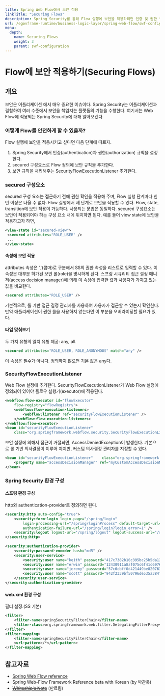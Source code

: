 ```yaml
---
title: Spring Web Flow에서 보안 적용
linkTitle: "Securing Flows"
description: Spring Security를 통해 Flow 실행에 보안을 적용하려면 인증 및 권한 규칙을 설정하고, Flow 정의에 secured 구성요소를 추가하며, SecurityFlowExecutionListener를 사용하여 보안 규칙을 처리한다. 보안 규칙은 Flow, state, transition 단계에서 적용 가능하다.
url: /egovframe-runtime/business-logic-layer/spring-web-flow/swf-configuration-securing-flows/
menu:
  depth:
    name: Securing Flows
    weight: 3
    parent: swf-configuration
---
```

# Flow에 보안 적용하기(Securing Flows)

## 개요

보안은 어플리케이션 에서 매우 중요한 이슈이다.
Spring Security는 어플리케이션과 결합하여 여러 수준에서 보안을 책임지는 플랫폼의 기능을 수행한다.
여기서는 Web Flow에 적용되는 Spring Security에 대해 알아보겠다.

### 어떻게 Flow를 안전하게 할 수 있을까?

Flow 실행에 보안을 적용시키고 싶다면 다음 단계에 따르자.

1. Spring Security에서 인증(authentication)과 권한(authorization) 규칙을 설정한다.
2. secured 구성요소로 Flow 정의에 보안 규칙을 추가한다.
3. 보안 규칙을 처리해주는 SecurityFlowExecutionListener 추가한다.
   
### secured 구성요소

secured 구성 요소는 접근하기 전에 권한 확인을 적용해 주며, Flow 실행 단계마다 한 번 이상은 나올 수 없다.
Flow 실행에서 세 단계로 보안을 적용할 수 있다. Flow, state, transition에 보안 적용이 가능하다.
사용되는 문법은 동일하다. secured 구성요소는 보안이 적용되어야 하는 구성 요소 내에 위치하면 된다.
예를 들어 view state에 보안을 적용하고자 하면,

```xml
<view-state id="secured-view">
 <secured attributes="ROLE_USER" />
 ...
</view-state>
```
#### 속성에 보안 적용

attributes 속성은 ','(콤마)로 구분해서 SS의 권한 속성을 리스트로 입력할 수 있다. 이 속성은 대부분 허가된 보안 롤(role)을 명시하게 된다.
스프링 시큐리티 접근 결정 매니저(access decision manager)에 의해 이 속성에 입력한 값과 사용자가 가지고 있는 값을 비교한다.

```xml
<secured attributes="ROLE_USER" />
```

기본적으로, 롤 기반 접근 결정 관리자를 사용하여 사용자가 접근할 수 있는지 확인한다.
만약 애플리케이션이 권한 룰을 사용하지 않는다면 이 부분을 오버라이딩할 필요가 있다.

#### 타입 맞춰보기

두 가지 유형의 일치 유형 제공: any, all.

```xml
<secured attributes="ROLE_USER, ROLE_ANONYMOUS" match="any" />
```

이 속성은 필수가 아니다. 정의하지 않으면 기본 값은 any다.

### SecurityFlowExecutionListener

Web Flow 설정에 추가한다.
SecurityFlowExecutionListener가 Web Flow 설정에 정의되어 있어야 플로우 실행기(executor)에 적용된다.

```xml
<webflow:flow-executor id="flowExecutor"
	flow-registry="flowRegistry">
	<webflow:flow-execution-listeners>
		<webflow:listener ref="securityFlowExecutionListener" />
	</webflow:flow-execution-listeners>
</webflow:flow-executor>
<bean id="securityFlowExecutionListener"
	class="org.springframework.webflow.security.SecurityFlowExecutionListener" />
```

보안 설정에 의해서 접근이 거절되면, AccessDeniedException이 발생한다.
기본으로 롤 기반 의사결정이 이루어 지지만, 커스텀 의사결정 관리자를 지정할 수 있다.

```xml
<bean id="securityFlowExecutionListener" 	class="org.springframework.webflow.security.SecurityFlowExecutionListener">
	<property name="accessDecisionManager" ref="myCustomAccessDecisionManager" />
</bean>
```

### Spring Security 환경 구성

#### 스프링 환경 구성

http와 authentication-provider로 정의하면 된다.

```xml 
<security:http auto-config="true">
	<security:form-login login-page="/spring/login"
		login-processing-url="/spring/loginProcess" default-target-url="/spring/main"
		authentication-failure-url="/spring/login?login_error=1" />
	<security:logout logout-url="/spring/logout" logout-success-url="/spring/logout-success" />
</security:http>
 
<security:authentication-provider>
	<security:password-encoder hash="md5" />
	<security:user-service>
		<security:user name="keith" password="417c7382b16c395bc25b5da1398cf076"	authorities="ROLE_USER,ROLE_SUPERVISOR" />
		<security:user name="erwin" password="12430911a8af075c6f41c6976af22b09"	authorities="ROLE_USER,ROLE_SUPERVISOR" />
		<security:user name="jeremy" password="57c6cbff0d421449be820763f03139eb" authorities="ROLE_USER" />
		<security:user name="scott" password="942f2339bf50796de535a384f0d1af3e"	authorities="ROLE_USER" />
	</security:user-service>
</security:authentication-provider>
```

#### web.xml 환경 구성

필터 설정.(SS 기본)

```xml
<filter>
	<filter-name>springSecurityFilterChain</filter-name>
	<filter-class>org.springframework.web.filter.DelegatingFilterProxy</filter-class>
</filter>
<filter-mapping>
	<filter-name>springSecurityFilterChain</filter-name>
	<url-pattern>/*</url-pattern>
</filter-mapping>
```

## 참고자료

- [Spring Web Flow reference](https://docs.spring.io/spring-webflow/docs/2.3.3.RELEASE/reference/html/)
- Spring Web-Flow Framework Reference beta with Korean (by 박찬욱)
- ~~[Whiteship's Note](http://whiteship.me/2146)~~ (만료됨)